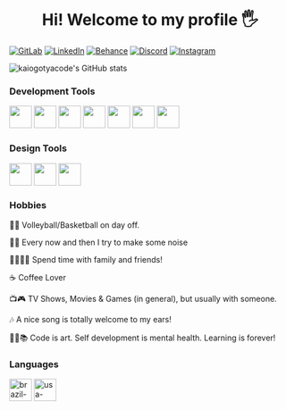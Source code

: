   
### <h1 align="center"> Hi! Welcome to my profile 🖐️  </h1>

[![GitLab](https://img.shields.io/badge/GitLab-330F63?style=for-the-badge&logo=gitlab&logoColor=white)](https://gitlab.com/KaioMaciel)
[![LinkedIn](https://img.shields.io/badge/LinkedIn-0077B5?style=for-the-badge&logo=linkedin&logoColor=white)](https://www.linkedin.com/in/kaio-maciel/)
[![Behance](https://img.shields.io/badge/-Behance-blue?style=for-the-badge&logo=behance&logoColor=white)](https://www.behance.net/kaiomaciel)
[![Discord](https://img.shields.io/badge/Discord-7289DA?style=for-the-badge&logo=discord&logoColor=white)](https://discordapp.com/users/340952419510779912)
[![Instagram](https://img.shields.io/badge/Instagram-E4405F?style=for-the-badge&logo=instagram&logoColor=white)](https://www.instagram.com/kaio_gotya/)


![kaiogotyacode's GitHub stats](https://github-readme-stats.vercel.app/api?username=kaiogotyacode&show_icons=true&theme=dark)

### Development Tools
<div>  
  <img height="40em" src="https://cdn.jsdelivr.net/gh/devicons/devicon/icons/html5/html5-original.svg" />
  <img height="40em" src="https://cdn.jsdelivr.net/gh/devicons/devicon/icons/csharp/csharp-original.svg" />
  <img height="40em" src="https://cdn.jsdelivr.net/gh/devicons/devicon/icons/css3/css3-original.svg" />
  <img height="40em" src="https://cdn.jsdelivr.net/gh/devicons/devicon/icons/javascript/javascript-original.svg" />
  <img height="40em" src="https://img.icons8.com/color/240/null/microsoft-sql-server.png"/>   
  <img height="40em" src="https://cdn.jsdelivr.net/gh/devicons/devicon/icons/jquery/jquery-plain-wordmark.svg" />
  <img height="40em" src="https://cdn.jsdelivr.net/gh/devicons/devicon/icons/gitlab/gitlab-plain-wordmark.svg" />
</div>

### Design Tools
<div>
  <img height="40em" src="https://cdn.jsdelivr.net/gh/devicons/devicon/icons/photoshop/photoshop-line.svg" />
  <img height="40em" src="https://cdn.jsdelivr.net/gh/devicons/devicon/icons/premierepro/premierepro-original.svg" />               
  <img height="40em" src="https://cdn.jsdelivr.net/gh/devicons/devicon/icons/aftereffects/aftereffects-original.svg" />
</div>

### Hobbies

🏐🏀  Volleyball/Basketball on day off.

🎻🎸 Every now and then I try to make some noise

👨‍👩‍👧‍👧   Spend time with family and friends!

☕    Coffee Lover

📺🎮  TV Shows, Movies & Games (in general), but usually with someone.

🎶    A nice song is totally welcome to my ears!

👨‍💻📚  Code is art. Self development is mental health. Learning is forever!


### Languages

<div>  
  <img height="40em" src="https://img.icons8.com/color/96/brazil-circular.png" alt="brazil-flag"/>  
  <img height="40em" src="https://img.icons8.com/color/96/usa-circular.png" alt="usa-flag"/>
</div>
